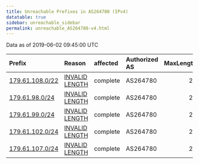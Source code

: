 ```yaml
---
title: Unreachable Prefixes in AS264780 (IPv4)
datatable: true
sidebar: unreachable_sidebar
permalink: unreachable_AS264780-v4.html
---
```


Data as of 2019-06-02 09:45:00 UTC


<div class="datatable-begin"></div>

| Prefix                                                   | Reason                                                                                                     | affected   | Authorized AS   |   MaxLength | Anchor                                         |   unreachable /24s |
|:---------------------------------------------------------|:-----------------------------------------------------------------------------------------------------------|:-----------|:----------------|------------:|:-----------------------------------------------|-------------------:|
| [179.61.108.0/22](https://stat.ripe.net/179.61.108.0/22) | [INVALID LENGTH](https://rpki-validator.ripe.net/announcement-preview?asn=AS264780&prefix=179.61.108.0/22) | complete   | AS264780        |          20 | [LACNIC](unreachable_LACNIC_RPKI_Root-v4.html) |                  4 |
| [179.61.98.0/24](https://stat.ripe.net/179.61.98.0/24)   | [INVALID LENGTH](https://rpki-validator.ripe.net/announcement-preview?asn=AS264780&prefix=179.61.98.0/24)  | complete   | AS264780        |          20 | [LACNIC](unreachable_LACNIC_RPKI_Root-v4.html) |                  1 |
| [179.61.99.0/24](https://stat.ripe.net/179.61.99.0/24)   | [INVALID LENGTH](https://rpki-validator.ripe.net/announcement-preview?asn=AS264780&prefix=179.61.99.0/24)  | complete   | AS264780        |          20 | [LACNIC](unreachable_LACNIC_RPKI_Root-v4.html) |                  1 |
| [179.61.102.0/24](https://stat.ripe.net/179.61.102.0/24) | [INVALID LENGTH](https://rpki-validator.ripe.net/announcement-preview?asn=AS264780&prefix=179.61.102.0/24) | complete   | AS264780        |          20 | [LACNIC](unreachable_LACNIC_RPKI_Root-v4.html) |                  1 |
| [179.61.107.0/24](https://stat.ripe.net/179.61.107.0/24) | [INVALID LENGTH](https://rpki-validator.ripe.net/announcement-preview?asn=AS264780&prefix=179.61.107.0/24) | complete   | AS264780        |          20 | [LACNIC](unreachable_LACNIC_RPKI_Root-v4.html) |                  1 |

<div class="datatable-end"></div>